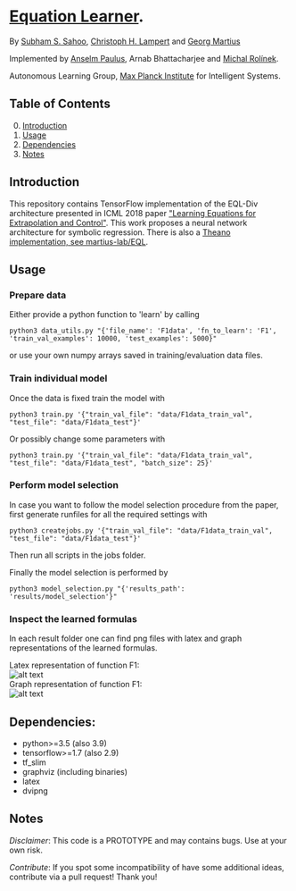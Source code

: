 # [Equation Learner](https://al.is.tuebingen.mpg.de/publications/sahoolampertmartius2018-eqldiv).

By [Subham S. Sahoo](https://arxiv.org/search/cs?searchtype=author&query=Sahoo%2C+S+S), [Christoph H. Lampert](https://cvml.ist.ac.at/) and [Georg Martius](http://georg.playfulmachines.com/)

Implemented by [Anselm Paulus](https://scholar.google.com/citations?user=njZL5CQAAAAJ&hl=en), Arnab Bhattacharjee and [Michal Rolínek](https://scholar.google.de/citations?user=DVdSTFQAAAAJ&hl=en).

Autonomous Learning Group, [Max Planck Institute](https://is.tuebingen.mpg.de/) for Intelligent Systems.

## Table of Contents
0. [Introduction](#introduction)
0. [Usage](#usage)
0. [Dependencies](#dependencies)
0. [Notes](#notes)


## Introduction

This repository contains TensorFlow implementation of the EQL-Div architecture presented in ICML 2018 paper ["Learning Equations for Extrapolation and Control"](https://al.is.tuebingen.mpg.de/publications/sahoolampertmartius2018-eqldiv). This work proposes a neural network architecture for symbolic regression.
There is also a [Theano implementation, see martius-lab/EQL](https://github.com/martius-lab/EQL).


## Usage

### Prepare data
Either provide a python function to 'learn' by calling
```
python3 data_utils.py "{'file_name': 'F1data', 'fn_to_learn': 'F1', 'train_val_examples': 10000, 'test_examples': 5000}"

```
or use your own numpy arrays saved in training/evaluation data files.

### Train individual model

Once the data is fixed train the model with
```
python3 train.py '{"train_val_file": "data/F1data_train_val", "test_file": "data/F1data_test"}'
```
Or possibly change some parameters with
```
python3 train.py '{"train_val_file": "data/F1data_train_val", "test_file": "data/F1data_test", "batch_size": 25}'
```

### Perform model selection

In case you want to follow the model selection procedure from the paper, first generate runfiles for all the required settings with
```
python3 createjobs.py '{"train_val_file": "data/F1data_train_val", "test_file": "data/F1data_test"}'
```

Then run all scripts in the jobs folder.

Finally the model selection is performed by

```
python3 model_selection.py "{'results_path': 'results/model_selection'}"
```

### Inspect the learned formulas

In each result folder one can find png files with latex and graph representations of the learned formulas.

Latex representation of function F1:  
![alt text](example_results/F1/latex0.png "Latex example")  
Graph representation of function F1:  
![alt text](example_results/F1/graph0_y1.png "Graph example")  

## Dependencies:
- python>=3.5 (also 3.9)
- tensorflow>=1.7 (also 2.9)
- tf_slim 
- graphviz (including binaries)
- latex
- dvipng

## Notes

*Disclaimer*: This code is a PROTOTYPE and may contains bugs. Use at your own risk.

*Contribute*: If you spot some incompatibility of have some additional ideas, contribute via a pull request! Thank you!
